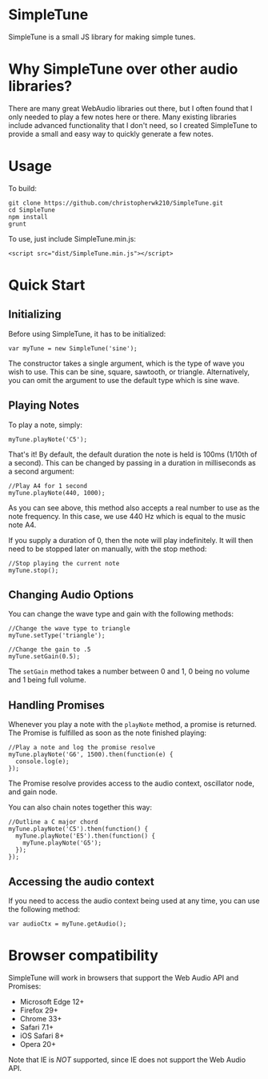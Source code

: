 # SimpleTune
SimpleTune is a small JS library for making simple tunes.

# Why SimpleTune over other audio libraries?
There are many great WebAudio libraries out there, but I often found that I only needed to play a few notes here or there. Many existing libraries include advanced functionality that I don't need, so I created SimpleTune to provide a small and easy way to quickly generate a few notes.

# Usage
To build:

    git clone https://github.com/christopherwk210/SimpleTune.git
    cd SimpleTune
    npm install
    grunt

To use, just include SimpleTune.min.js:

    <script src="dist/SimpleTune.min.js"></script>

# Quick Start

## Initializing

Before using SimpleTune, it has to be initialized:

    var myTune = new SimpleTune('sine');

The constructor takes a single argument, which is the type of wave you wish to use. This can be sine, square, sawtooth, or triangle. Alternatively, you can omit the argument to use the default type which is sine wave.

## Playing Notes

To play a note, simply:

    myTune.playNote('C5');

That's it! By default, the default duration the note is held is 100ms (1/10th of a second). This can be changed by passing in a duration in milliseconds as a second argument:

    //Play A4 for 1 second
    myTune.playNote(440, 1000);

As you can see above, this method also accepts a real number to use as the note frequency. In this case, we use 440 Hz which is equal to the music note A4.

If you supply a duration of 0, then the note will play indefinitely. It will then need to be stopped later on manually, with the stop method:

    //Stop playing the current note
    myTune.stop();

## Changing Audio Options

You can change the wave type and gain with the following methods:

    //Change the wave type to triangle
    myTune.setType('triangle');

    //Change the gain to .5
    myTune.setGain(0.5);

The `setGain` method takes a number between 0 and 1, 0 being no volume and 1 being full volume.

## Handling Promises
Whenever you play a note with the `playNote` method, a promise is returned. The Promise is fulfilled as soon as the note finished playing:

    //Play a note and log the promise resolve
    myTune.playNote('G6', 1500).then(function(e) {
      console.log(e);
    });

The Promise resolve provides access to the audio context, oscillator node, and gain node.

You can also chain notes together this way:

    //Outline a C major chord
    myTune.playNote('C5').then(function() {
      myTune.playNote('E5').then(function() {
        myTune.playNote('G5');
      });
    });

## Accessing the audio context
If you need to access the audio context being used at any time, you can use the following method:

    var audioCtx = myTune.getAudio();

# Browser compatibility
SimpleTune will work in browsers that support the Web Audio API and Promises:

* Microsoft Edge 12+
* Firefox 29+
* Chrome 33+
* Safari 7.1+
* iOS Safari 8+
* Opera 20+

Note that IE is _NOT_ supported, since IE does not support the Web Audio API.
